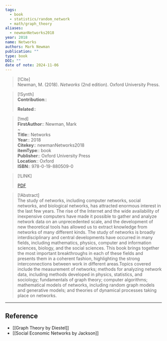 ```yaml
---
tags:
  - book
  - statistics/random_network
  - math/graph_theory
aliases:
  - newmanNetworks2018
year: 2018
name: Networks
authors: Mark Newman
publication: ""
type: book
DOI: ""
date of note: 2024-11-06
---
```


> [!Cite]  
> Newman, M. (2018). _Networks_ (2nd edition). Oxford University Press.

>[!Synth]  
>**Contribution**::  
>  
>**Related**::   
>  
  
>[!md]  
> **FirstAuthor**:: Newman, Mark  
~  
> **Title**:: Networks  
> **Year**:: 2018  
> **Citekey**:: newmanNetworks2018  
> **itemType**:: book  
> **Publisher**:: Oxford University Press  
> **Location**:: Oxford  
> **ISBN**:: 978-0-19-880509-0  

> [!LINK]  
> 
> [PDF](file:///home/lukexie/Documents/Papers/storage/48IB9BKE/Newman%20-%202018%20-%20Networks.pdf) 
>  

> [!Abstract]  
> The study of networks, including computer networks, social networks, and biological networks, has attracted enormous interest in the last few years. The rise of the Internet and the wide availability of inexpensive computers have made it possible to gather and analyze network data on an unprecedented scale, and the development of new theoretical tools has allowed us to extract knowledge from networks of many different kinds. The study of networks is broadly interdisciplinary and central developments have occurred in many fields, including mathematics, physics, computer and information sciences, biology, and the social sciences. This book brings together the most important breakthroughs in each of these fields and presents them in a coherent fashion, highlighting the strong interconnections between work in different areas.Topics covered include the measurement of networks; methods for analyzing network data, including methods developed in physics, statistics, and sociology; fundamentals of graph theory; computer algorithms; mathematical models of networks, including random graph models and generative models; and theories of dynamical processes taking place on networks.  

-----
## Reference
  

- [[Graph Theory by Diestel]] 
- [[Social Economic Networks by Jackson]]
